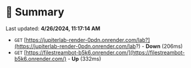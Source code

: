 # 📖 Summary
Last updated: **4/26/2024, 11:17:14 AM**

- `GET` [https://jupiterlab-render-0pdn.onrender.com/lab?](https://jupiterlab-render-0pdn.onrender.com/lab?) - **Down** (206ms)
- `GET` [https://filestreambot-b5k6.onrender.com/](https://filestreambot-b5k6.onrender.com/) - **Up** (332ms)
